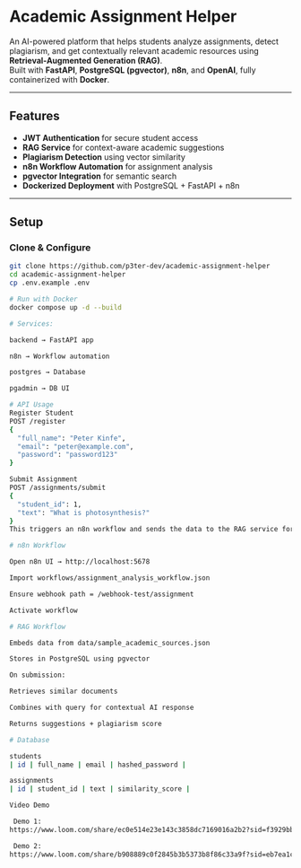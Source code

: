 # Academic Assignment Helper

An AI-powered platform that helps students analyze assignments, detect plagiarism, and get contextually relevant academic resources using **Retrieval-Augmented Generation (RAG)**.  
Built with **FastAPI**, **PostgreSQL (pgvector)**, **n8n**, and **OpenAI**, fully containerized with **Docker**.

---

## Features
- **JWT Authentication** for secure student access  
- **RAG Service** for context-aware academic suggestions  
- **Plagiarism Detection** using vector similarity  
- **n8n Workflow Automation** for assignment analysis  
- **pgvector Integration** for semantic search  
- **Dockerized Deployment** with PostgreSQL + FastAPI + n8n  

---

## Setup

### Clone & Configure
```bash
git clone https://github.com/p3ter-dev/academic-assignment-helper
cd academic-assignment-helper
cp .env.example .env

# Run with Docker
docker compose up -d --build

# Services:

backend → FastAPI app

n8n → Workflow automation

postgres → Database

pgadmin → DB UI

# API Usage
Register Student
POST /register
{
  "full_name": "Peter Kinfe",
  "email": "peter@example.com",
  "password": "password123"
}

Submit Assignment
POST /assignments/submit
{
  "student_id": 1,
  "text": "What is photosynthesis?"
}
This triggers an n8n workflow and sends the data to the RAG service for analysis.

# n8n Workflow

Open n8n UI → http://localhost:5678

Import workflows/assignment_analysis_workflow.json

Ensure webhook path = /webhook-test/assignment

Activate workflow

# RAG Workflow

Embeds data from data/sample_academic_sources.json

Stores in PostgreSQL using pgvector

On submission:

Retrieves similar documents

Combines with query for contextual AI response

Returns suggestions + plagiarism score

# Database

students
| id | full_name | email | hashed_password |

assignments
| id | student_id | text | similarity_score |

Video Demo

 Demo 1:
https://www.loom.com/share/ec0e514e23e143c3858dc7169016a2b2?sid=f3929bbf-9f9b-42c0-add7-2aa650130d21

 Demo 2:
https://www.loom.com/share/b908889c0f2845b3b5373b8f86c33a9f?sid=eb7ea1cd-80f3-41d0-8902-e48ce1d0aa32